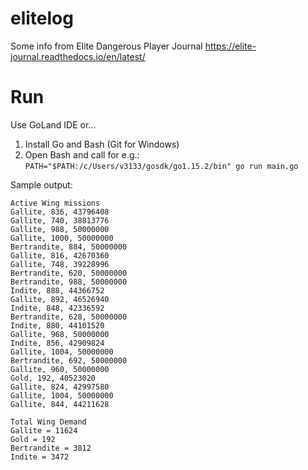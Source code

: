 # elitelog
Some info from Elite Dangerous Player Journal https://elite-journal.readthedocs.io/en/latest/

# Run

Use GoLand IDE or...

1. Install Go and Bash (Git for Windows)
2. Open Bash and call for e.g.: ```PATH="$PATH:/c/Users/v3133/gosdk/go1.15.2/bin" go run main.go```

Sample output:
```
Active Wing missions
Gallite, 836, 43796408
Gallite, 740, 38813776
Gallite, 988, 50000000
Gallite, 1000, 50000000
Bertrandite, 884, 50000000
Gallite, 816, 42670360
Gallite, 748, 39228996
Bertrandite, 620, 50000000
Bertrandite, 988, 50000000
Indite, 888, 44366752
Gallite, 892, 46526940
Indite, 848, 42336592
Bertrandite, 628, 50000000
Indite, 880, 44101520
Gallite, 968, 50000000
Indite, 856, 42909824
Gallite, 1004, 50000000
Bertrandite, 692, 50000000
Gallite, 960, 50000000
Gold, 192, 40523020
Gallite, 824, 42997580
Gallite, 1004, 50000000
Gallite, 844, 44211628

Total Wing Demand
Gallite = 11624
Gold = 192
Bertrandite = 3812
Indite = 3472
```